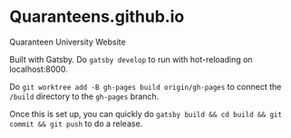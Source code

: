 # Quaranteens.github.io
Quaranteen University Website

Built with Gatsby. Do `gatsby develop` to run with hot-reloading on localhost:8000.

Do `git worktree add -B gh-pages build origin/gh-pages` to connect the `/build` directory to the `gh-pages` branch.

Once this is set up, you can quickly do `gatsby build && cd build && git commit && git push` to do a release.
